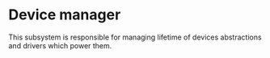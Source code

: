 # Device manager

This subsystem is responsible for managing lifetime of devices abstractions and drivers which power them.
